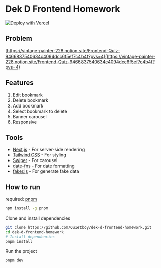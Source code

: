 # Dek D Frontend Homework

[![Deploy with Vercel](https://vercel.com/button)](https://dek-d-frontend-homework.vercel.app/)

## Problem

[https://vintage-painter-228.notion.site/Frontend-Quiz-9466837540634c4094dcc6f5ef7c4b4f?pvs=4](https://vintage-painter-228.notion.site/Frontend-Quiz-9466837540634c4094dcc6f5ef7c4b4f?pvs=4)

## Features

1. Edit bookmark
2. Delete bookmark
3. Add bookmark
4. Select bookmark to delete
5. Banner carousel
6. Responsive

## Tools

- [Next.js](https://nextjs.org/) - For server-side rendering
- [Tailwind CSS](https://tailwindcss.com/) - For styling
- [Swiper](https://swiperjs.com/) - For carousel
- [date-fns](https://date-fns.org/) - For date formatting
- [faker.js]() - For generate fake data

## How to run

required: [pnpm](https://pnpm.io/)

```sh
npm install -g pnpm
```

Clone and install dependencies

```sh
git clone https://github.com/Qu1etboy/dek-d-frontend-homework.git
cd dek-d-frontend-homework
# Install dependencies
pnpm install
```

Run the project

```sh
pnpm dev
```
